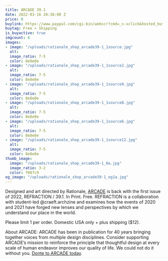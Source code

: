 ```yaml
---
title: ARCADE 39.1
date: 2022-03-16 20:36:00 Z
price: 0
buylink: https://www.paypal.com/cgi-bin/webscr?cmd=_s-xclick&hosted_button_id=W6WHFC9A7Z8LA
buytag: Free + Shipping
is_buyactive: true
imgcount: 6
images:
- image: "/uploads/rationale_shop_arcade39-1_1source.jpg"
  alt: 
  image_ratio: 7-5
  color: 8e8e8e
- image: "/uploads/rationale_shop_arcade39-1_1source2.jpg"
  alt: 
  image_ratio: 7-5
  color: 8e8e8e
- image: "/uploads/rationale_shop_arcade39-1_1source9.jpg"
  alt: 
  image_ratio: 7-5
  color: 8e8e8e
- image: "/uploads/rationale_shop_arcade39-1_1source8.jpg"
  alt: 
  image_ratio: 7-5
  color: 8e8e8e
- image: "/uploads/rationale_shop_arcade39-1_1source6.jpg"
  alt: 
  image_ratio: 7-5
  color: 8e8e8e
- image: "/uploads/rationale_shop_arcade39-1_1source12.jpg"
  alt: 
  image_ratio: 7-5
  color: 8e8e8e
thumb_image:
  image: "/uploads/rationale_shop_arcade39-1_0a.jpg"
  image_ratio: 3-2
  color: f087c9
og_image: "/uploads/rationale_shop_arcade39-1_og1a.jpg"
---
```


Designed and art directed by Rationale, [ARCADE](https://arcadenw.org/) is back with the first issue of 2022, REFRACTION / 39.1. In Print. Free. REFRACTION is a collaboration with student-led @craeft.archzine and examines how the events of 2020 and 2021 have forged new lenses and perspectives by which we understand our place in the world. 

Please limit 1 per order. Domestic USA only + plus shipping ($12).

About ARCADE:
ARCADE has been in publication for 40 years bringing together voices from multiple design disciplines. Consider supporting ARCADE’s mission to reinforce the principle that thoughtful design at every scale of human endeavor improves our quality of life. We could not do it without you. [Donte to ARCADE today](https://arcadenw.org/donate).		 		 	 	  	 

